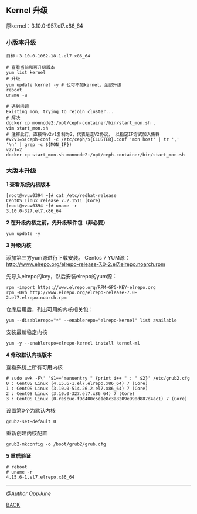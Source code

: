 ## Kernel 升级

原kernel：3.10.0-957.el7.x86_64



### 小版本升级

```shell
目标：3.10.0-1062.18.1.el7.x86_64

# 查看当前和可升级版本
yum list kernel
# 升级
yum update kernel -y # 也可不加kernel，全部升级
reboot
uname -a

# 遇到问题
Existing mon, trying to rejoin cluster...
# 解决
docker cp monnode2:/opt/ceph-container/bin/start_mon.sh .
vim start_mon.sh
# 注释此行，直接将v2v1复制为2，代表是走V2协议， 以指定IP方式加入集群
#v2v1=$(ceph-conf -c /etc/ceph/${CLUSTER}.conf 'mon host' | tr ',' '\n' | grep -c ${MON_IP})
v2v1=2
docker cp start_mon.sh monnode2:/opt/ceph-container/bin/start_mon.sh
```



### 大版本升级

**1 查看系统内核版本**

```shell
[root@vvuv0394 ~]# cat /etc/redhat-release 
CentOS Linux release 7.2.1511 (Core) 
[root@vvuv0394 ~]# uname -r
3.10.0-327.el7.x86_64
```

**2 在升级内核之前，先升级软件包（非必要）**

```shell
yum update -y
```

**3 升级内核**

添加第三方yum源进行下载安装。
Centos 7 YUM源：http://www.elrepo.org/elrepo-release-7.0-2.el7.elrepo.noarch.rpm

先导入elrepo的key，然后安装elrepo的yum源：

```shell
rpm -import https://www.elrepo.org/RPM-GPG-KEY-elrepo.org
rpm -Uvh http://www.elrepo.org/elrepo-release-7.0-2.el7.elrepo.noarch.rpm
```

仓库启用后，列出可用的内核相关包：

```shell
yum --disablerepo="*" --enablerepo="elrepo-kernel" list available
```

安装最新稳定内核

```shell
yum -y --enablerepo=elrepo-kernel install kernel-ml
```

**4 修改默认内核版本**

查看系统上所有可用内核

```shell
# sudo awk -F\' '$1=="menuentry " {print i++ " : " $2}' /etc/grub2.cfg
0 : CentOS Linux (4.15.6-1.el7.elrepo.x86_64) 7 (Core)
1 : CentOS Linux (3.10.0-514.26.2.el7.x86_64) 7 (Core)
2 : CentOS Linux (3.10.0-327.el7.x86_64) 7 (Core)
3 : CentOS Linux (0-rescue-f9d400c5e1e8c3a8209e990d887d4ac1) 7 (Core)
```

设置第0个为默认内核

```shell
grub2-set-default 0
```

重新创建内核配置

```shell
grub2-mkconfig -o /boot/grub2/grub.cfg
```

**5 重启验证**

```shell
# reboot
# uname -r
4.15.6-1.el7.elrepo.x86_64
```





------

*@Author OppJune*

[BACK](../README.md)